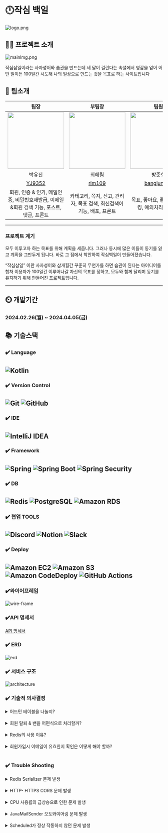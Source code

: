 # 🕛작심 백일
![logo.png](img/logo.png)

## 👨‍🏫 프로젝트 소개
![mainlmg.png](/img/mainImg.png)

작심삼일이라는 사자성어와 습관을 만드는데 세 달이 걸린다는 속설에서 영감을 얻어
어떤 일이든 100일간 시도해 나의 일상으로 만드는 것을 목표로 하는 사이트입니다

👥 팀소개
-------------
|                                                  팀장                                                  |                                                  부팀장                                                  |                                                  팀원                                                   |
|:----------------------------------------------------------------------------------------------------:|:-----------------------------------------------------------------------------------------------------:|:-----------------------------------------------------------------------------------------------------:|
| <img src = "https://avatars.githubusercontent.com/u/150547656?v=4" width="180" height="180" alt="">  |  <img src = "https://avatars.githubusercontent.com/u/132591560?v=4" width="180" height="180" alt="">  |  <img src = "https://avatars.githubusercontent.com/u/151909236?v=4" width="180" height="180" alt="">  |
|                                                 박유진                                                  |                                                  최혜림                                                  |                                                  방준희                                                  |
|                                 [YJ9352](https://github.com/YJ9352)                                  |                                  [rim109](https://github.com/rim109)                                  |                              [bangjunhee](https://github.com/bangjunhee)                              |
|                        회원, 인증 & 인가, 메일인증, 비밀번호재발급, 이메일&회원 검색 기능, 포스트, 댓글, 프론트                        |                              카테고리, 쪽지, 신고, 관리자, 목표 검색, 최신검색어 기능, 배포, 프론트                              |                                     목표, 좋아요, 좋아요 순 랭킹, 예외처리, 프론트                                      |
-------------
### 프로젝트 계기

모두 이루고자 하는 목표를 위해 계획을 세웁니다.
그러나 동시에 많은 이들이 동기를 잃고 계획을 그만두게 됩니다.
바로 그 점에서 착안하여 작심백일이 만들어졌습니다.

“작심삼일” 이란 사자성어와
삼개월간 꾸준히 무언가를 하면 습관이 된다는 아이디어를 합쳐
이용자가 100일간 이루어나갈 자신의 목표를 정하고,
모두와 함께 달리며 동기를 유지하기 위해 만들어진 프로젝트입니다.


-------------
## ⏲️ 개발기간

### 2024.02.26(월) ~ 2024.04.05(금)

📚️ 기술스택
-------------
### ✔️ Language
![Kotlin](https://img.shields.io/static/v1?style=for-the-badge&message=Kotlin&color=7F52FF&logo=Kotlin&logoColor=FFFFFF&label=)
-------------
### ✔️ Version Control
![Git](https://img.shields.io/static/v1?style=for-the-badge&message=Git&color=F05032&logo=Git&logoColor=FFFFFF&label=)
![GitHub](https://img.shields.io/static/v1?style=for-the-badge&message=GitHub&color=181717&logo=GitHub&logoColor=FFFFFF&label=)
-------------
### ✔️ IDE
![IntelliJ IDEA](https://img.shields.io/static/v1?style=for-the-badge&message=IntelliJ+IDEA&color=000000&logo=IntelliJ+IDEA&logoColor=FFFFFF&label=)
-------------
### ✔️ Framework
![Spring](https://img.shields.io/static/v1?style=for-the-badge&message=Spring&color=000000&logo=Spring&logoColor=FFFFFF&label=)
![Spring Boot](https://img.shields.io/static/v1?style=for-the-badge&message=Spring+Boot&color=6DB33F&logo=Spring+Boot&logoColor=FFFFFF&label=)
![Spring Security](https://img.shields.io/static/v1?style=for-the-badge&message=Spring+Security&color=6DB33F&logo=Spring+Security&logoColor=FFFFFF&label=)
-------------
### ✔️ DB  
![Redis](https://img.shields.io/static/v1?style=for-the-badge&message=Redis&color=DC382D&logo=Redis&logoColor=FFFFFF&label=)
![PostgreSQL](https://img.shields.io/static/v1?style=for-the-badge&message=PostgreSQL&color=4169E1&logo=PostgreSQL&logoColor=FFFFFF&label=)
![Amazon RDS](https://img.shields.io/static/v1?style=for-the-badge&message=Amazon+RDS&color=527FFF&logo=Amazon+RDS&logoColor=FFFFFF&label=)
-------------
### ✔️ 협업 TOOLS
![Discord](https://img.shields.io/static/v1?style=for-the-badge&message=Discord&color=5865F2&logo=Discord&logoColor=FFFFFF&label=)
![Notion](https://img.shields.io/static/v1?style=for-the-badge&message=Notion&color=000000&logo=Notion&logoColor=FFFFFF&label=)
![Slack](https://img.shields.io/static/v1?style=for-the-badge&message=Slack&color=38096C&&logo=Slack&logoColor=FFFFFF&label=)
-------------
### ✔️ Deploy
![Amazon EC2](https://img.shields.io/static/v1?style=for-the-badge&message=Amazon+EC2&color=222222&logo=Amazon+EC2&logoColor=FF9900&label=)
![Amazon S3](https://img.shields.io/static/v1?style=for-the-badge&message=Amazon+S3&color=569A31&logo=Amazon+S3&logoColor=FFFFFF&label=)
![Amazon CodeDeploy](https://img.shields.io/static/v1?style=for-the-badge&message=Amazon+CodeDeploy&color=527FFF&logo=Amazon+CodeDeploy&logoColor=FFFFFF&label=)
![GitHub Actions](https://img.shields.io/static/v1?style=for-the-badge&message=GitHub+Actions&color=2088FF&logo=GitHub+Actions&logoColor=FFFFFF&label=)
-------------
### ✔️와이어프레임
![wire-frame](/img/wire-frame.png)
### ✔️API 명세서
[API 명세서](https://productive-sesame-df1.notion.site/909a6906c57945f1a70c0bda40b8451d?v=3bbf20a27af54f529688a43126f16fdb&pvs=4)
### ✔️ ERD
![erd](/img/erd.png)

### ✔️ 서비스 구조
![architecture](/img/architecture.png)

### ✔️ 기술적 의사결정

<details>
<summary> 어드민 테이블을 나눌지? </summary>
<div markdown="1">
    <br> [도입] 
    <br>-지금은 소수 사이트지만 나중에 규모가 커지게 되면 유지보수를 위해서라도 어드민과 유저의 컬럼을 분리하는 편이 낫지 않을까라는 의문에서 시작<br>
    <br> [문제상황]
    <br>-보통 ROLE로 역할을 나누었으나, 어드민과 유저 테이블을 나누지 않으면 유저들도 쉽게 어드민으로 회원가입과 로그인을 할 수 있는 상황이 발생할 위험 가능성 있음.<br>
    <br> [해결방안] <br>
         - 처음부터 유저와 어드민의 DB를 분리하는 방향으로 결정함.<br>
          <img src = "./img/email.png"><br>
         - 회사 이메일을 따로 생성해서 그 이메일로만 가입하도록 설정하기로 결정함.<br>
    <br> [의견조율]
    <br> -어드민과 유저 테이블을 나눌지, 합칠지에 대한 고민을 함.
    <br>- 혹시라도 나누게 되면 어드민 로그인과 회원가입은 한 로직에서 할지 이 마저도 나눠서 할지에 대한 고민을 함.
    <br>- 어드민의 회원가입인 경우, 특별한 차별점을 두어 일반 유저들은 가입을 못하도록 하는 방법을 모색함. <br>
    <br> [결정]<br>
        - 유저와 어드민 테이블과 로그인, 회원가입 로직은 나누기로 하고 토큰 발행은 동일하게 설정함.<br>
        - 어드민 회원가입을 할 때 회사 이메일로 가입할 수 있도록 설정하여 유저가 접근할 수 없게 설정함.<br>
</div>
</details>
<br>
<details>
<summary> 회원 탈퇴 & 밴을 어떤식으로 처리할까? </summary>
<div markdown="1">
    <br> [도입] 
    <br> * 회원 탈퇴
    <br>- 바로 회원정보를 삭제할지, 아니면 데이터를 일정 기간 보존한 뒤 삭제할지에 관한 정책 고민.<br>
    <br> * 밴 (유저 활동정지)
    <br>- 활동정지 상태에서 권한을 어디까지 줄지, 또 정지는 수동으로 풀지 아니면 기한을 입력받아서 자동으로 풀어줄지에 대해서.<br>
    <br> [문제상황]
    <br> * 회원 탈퇴
    <br>-회원정보를 바로 삭제할 경우, 개인정보 보호의 측면에서는 괜찮다고 생각함. 그러나 실수에 의한 선택의 경우 돌이킬 수 있는 유예기간이 존재하지 않음.<br>
    <br> * 밴 (유저 활동정지)
    <br>-처음은 밴 당한 유저는 읽기 전용으로만 만들 생각이었으나, 비회원 유저보다도 오히려 더 많은 권한을 주게 된다고 생각함. 
    <br>-그리고 날짜를 지정하지 않고 운영자가 수동으로 해제하는 경우, 소규모일 경우에는 문제가 되지 않으나 이용자가 많아질 경우 매번 처리가 힘들어 번거로울수도 있다고 생각함. <br>
    <br> [의견조율]
    <br> * 회원 탈퇴
    <br> -회원 데이터를 무조건적으로 남기고 보호하자니 이번엔 사이트 측에서 개인의 정보를 함부로 보관하게 되는 문제가 있었음. 또 데이터를 남기기만 하면 너무 많은 용량을 차지하게 됨.<br>
    <br> * 밴 (유저 활동정지)
    <br>- 사이트 전체 차단은 어떻냐는 의견도 있었으나, 접속자체를 불가능하게 막는것은 밴의 범위를 넘어선 것 같음.
    <br>- 또 현재 사이트 규모를 생각하면 수동 밴 해제도 나쁘지 않다는 의견이 있었으나, 기한이 길어질 경우 처리를 잊거나 사람의 경우 정시에 정확하게 해제하기는 힘들다는 의견이 있음. <br>
    <br> [해결방안]
        <br> * 회원 탈퇴 <br>
         1. status를 추가해 soft delete로 구현하기로 했음. <br>
         2. 최종 업데이트 시간을 기준으로 탈퇴 상태의 회원정보를 7일간 보관한 후, 자정에 일괄 삭제하기로 함. <br>
         <br> * 밴 (유저 활동정지) <br>  
        1. 차단 범위는 로그인 시 밴 유저임을 알리고 접속을 막음. <br>
        2. 날짜를 입력하여 기한이 되면 자동으로 밴이 해제됨.<br>
    <br> [기타]<br>
    -두 기능 모두 Scheduled 를 이용하여 구현함. 정해진 기간에 특정 데이터를 처리해야 하기에 사용하기에 적절하다고 판단<br>
    - soft delete를 적용한 목적에 따라, 7일이 지나기 전에 회원이 다시 로그인 할 경우 탈퇴 상태 > 일반 상태로 돌아오고 삭제 예정상태도 false 가 되도록 설정함.<br>
</div>
</details>
<br>
<details>
<summary> Redis의 사용 이유? </summary>
<div markdown="1">
    <br> [도입]
    <br> * Redis를 사용한 이유는?
    <br>-Redis를 사용한 이유는 빠른 응답시간과 확장성을 제공하기 위함. 메모리에 데이터를 저장하므로 요청의 처리 속도가 빠르고, 다양한 자료형을 지원하는 특징을 가지고 있음. <br>
    <br> [문제상황]
    <br> * 서비스에서 DB의 접근이 너무 많은 API 발생 
    <br>-웹 서비스는 기본적으로 DB에 접근을 많이 할 수록 응답속도와 사용경험에 악영향을 끼침. 따라서 캐싱의 필요성을 느꼈고, 대표적으로 사용되는 검색 결과 캐싱 외에 토큰이나 검색어같은 여러 케이스가 있었음.<br>
    <br> [의견조율] 
    <br> * 캐싱 시스템 도입, 어떤 라이브러리를 사용할까? <br>
         캐시를 관리하는 라이브러리를 선택할 때 고려해야 할 점은 쉬운 인터페이스 구조, 빠른 응답, 다양한 데이터타입 지원. 이에 Redis를 선택하기로 결정<br>
<br> [결정]
<br> * Redis를 이용한 캐싱 구현 <br>
- 각각 맡은 파트 별로 캐싱 기능이 필요한 부분이 있었고, 또 요구되는 데이터 구조도 조금씩 다름. 이에 Redis에서 지원하는 다양한 데이터 구조를 활용하여 기능 별 최적의 데이터 구조를 사용할 수 있었음.<br>
</div>
</details>
<br>
<details>
<summary> 회원가입시 이메일이 유효한지 확인은 어떻게 해야 할까? </summary>
<div markdown="1">
    <br> [도입] 
    <br> * 유효한 이메일 주소로만 가입하기 위해 필요
    <br>-가입단계에서 이메일을 인증하지 않으면 실제 사용할 수 없는 가짜 이메일로 가입이 가능해지는 문제가 생김.<br>
    <br> * 인증코드를 발송 > 저장 후 확인까지 필요함.
    <br>1. 메일을 어떻게 보낼 것인가?
    <br>2. 인증코드를 어떻게 비교할 것인가?
    <br>3. 비교한 뒤 데이터는 어떻게 할 것인가?<br>
    <br> [이유]
    <br> * Google, Naver… SMTP VS  개인 SMTP 서버 
    <br>-메일을 보내기 위해서는 서버가 필요한데 개인이 구축할수도 있지만 비용 및 관리문제와 프로젝트 기간 안에 구현 및 사용가능하게 만들어야 한다는 문제가 있음.
    <br>-그 과정에서 고르게 된 게 google SMTP였음. 
    <br>-다른 SMTP도 있었으나, google이 사용자 폭이 넓고, 설정방법 등에 대한 자료도 많이 있기에 선택하게 됨. <br>
    <br> [문제상황] 
    <br> * 인증코드의 비교와 이후 데이터처리 <br>
         - 처음에는 기존에 사용하던 DB를 이용하였고 비교 후 일치여부 확인까지는 구현이 어렵지 않았으나, 문제는 이후에 남은 메일과 인증번호였음.<br>.
        1. 5분뒤에 삭제되어야 하는 정보이기에 처음에는 스케줄러를 이용했으나, 인증번호 발급횟수에 비해 비해 너무 잦은 삭제로 DB에 부담이 갈 것이 우려
        2. 한 번에 인증번호를 여러번 보내는 경우, 데이터가 같은 이메일 앞으로 여러번 저장되는데 이 경우 가장 최근 발송된 코드를 식별하여 구분하게 하려니 코드 복잡도가 올라감.
        3. 최종 수단으로 Batch를 다시 사용해보려 했으나, 여러번 인증코드를 발급받았을때 최신 코드 하나만 두고 나머지를 삭제시키는 방식을 찾지 못해서 결국 실패.<br>
    <br> [해결방법]
    <br> * Redis를 사용하여 문제를 해결 
    <br> 1. Redis로 코드, 메일, 5분의 유효시간을 묶은 뒤, 인증메일 발송을 요청할 때 발급 후 저장함.
    <br> 2. 인증 요청을 할 때, 가장 최근에 발급된 코드와 비교하여 진행함. 승인에 성공하든 실패하든 코드는 5분 뒤 삭제되어 이메일과 함께 사라짐.
    <br> 3. 처음부터 의도한 결과는 아니었으나, 5분이라는 짧은 시간안에 메일을 확인, 코드 복사, 인증을 거쳐야하는 상황에서 redis를 이용했을 때 기존 방식보다 인증속도가 약간 빨라지는 이점도 얻음. <br><br>
    <img src = "./img/mail1.png"><br>
    <br> [기타]
    <br> *메일 전송 코드 리팩토링 <br>
        - 메일 전송에 사용되는 코드가 중복되는 곳이 많아서 줄여볼 필요성을 느낌.<br>
        1. 공통부를 남긴 뒤, 처음에는 if문을 추가하고 String을 사용하여 “1”, “2” 를 메일 발송시에 함께 추가하여 보내는 형태로 줄여봄.<br>
        2. 그러나 1,2는 어떤 코드인지 직관적으로 알기 어렵다고 판단되어 enum class를 추가하고 거기에 메일 타입을 따로 정해서 과정은 그대로 두고 식별을 쉽게 했음.<br><br>
    <img src = "./img/mail2.png"> <br>
    <br> [추가문제]
    <br> * 프론트 연결 과정에서 전송되는 정보값이 부족한 문제 <br>
- 프론트엔드와 연결하는 과정에서 전송되는 정보가 HTTP 상태코드 하나밖에 없어서, 예외상황 처리를 충분히 하지 못하는 문제가 발생중. 메일 전송실패를 받아와서 해결해보고자 했으나, 구글 메일서버를 이용하고 있기에 이쪽에 권한이 없어서 다른 방법을 찾고 있음.<br>
</div>
</details>
<br>

### ✔️ Trouble Shooting

<details>
<summary> Redis Serializer 문제 발생 </summary>
<div markdown="1">
    <br>- [문제] 데이터를 역직렬화 하는 과정에서 SerializationException:java.time.LocalDateTime not Supported 에러가 발생<br>
    <br>- [원인] GenericJackson2JsonRedisSerializer을 사용하면 날짜 타입에 대해서는 default로 지원이 안됨.<br>
    <br>- [해결방법] <br>
        1. Custom ObjectMapper를 생성하고, JavaTimeModule을 등록해준 후 GenericJackson2JsonRedisSerializer의 파라미터로 넘김.<br>
            → GenericJackson2JsonRedisSerializer는 class타입을 함께 저장하지만 Custom ObjectMapper 사용시 클래스 정보가 제외되기 때문에 역직렬화 문제 발생<br>
            <br>2. LocalDatetime 자료형을 string으로 변환 후 저장<br>
            → `LocalDateTime not Supported`  에러 발생 해결
</div>
</details>
<br>
<details>
<summary> HTTP- HTTPS CORS 문제 발생 </summary>
<div markdown="1">
    <br>- [상황] <br>
            <img src = "./img/cors2.png">
            <img src = "./img/cors1.png">
            <br>1. 인증서를 발급받고 설정해준 후 Swagger 들어가보니 CORS 문제 발생<br>
            2. swagger 상 http로 되어 있고 주소는 https로 되어 발생된 것으로 추정됨.<br>
    <br>- [해결방법] <br>
            1. webConfig 에서 allowedOrigins을 수정해주었지만 같았음.<br>
            2. SecurityConfig에서 혹시 잘못된 코드 확인했으나 이상없었음.<br>
            3. swaggerConfig에 .addServersItem(Server().url("/"))을 추가하여 해결<br>
</div>
</details>
<br>
<details>
<summary> CPU 사용률의 급상승으로 인한 문제 발생 </summary>
<div markdown="1">
    <br>- [상황] <br>
            <img src = "./img/cpu.png">
            <br> 1. CodeDeploy에 배포 성공이라 떴으나 사이트 접속 불가
            <br> 2. SSH도 접속하는데 굉장히 느림.<br>
            3. CPU가 급격한 속도로 올라가고 있는 것을 확인<br>
    <br>- [원인]
            <br> 메모리 사용 과다로 인한 문제로 추정됨.<br>
    <br>- [해결방법] <br>
            <img src = "./img/cpusolve.png">
            <br>Swap영역을 넓혀 해결<br>
            <img src = "./img/swap.png">
            <br>
</div>
</details>
<br>
<details>
<summary> JavaMailSender 오토와이어링 문제 발생 </summary>
<div markdown="1">
    <br>- [문제] <br>
            <img src = "./img/javamailsender.png">
            <br>메일 발송 기능을 추가하던 도중, "오토와이어링할 수 없습니다. 타입의 bean을 찾을 수 없습니다" 라는 문구가 뜨면서 제대로 라이브러리가 불러와지지 않던 문제가 발생<br>
    <br>- [원인]
            <br>메일 보내기 기능 구현 중 JavaMailSender 가 제대로 설정되지 않아 발생한 오류<br>
    <br>- [해결과정] <br>
            1. @Autowired 만 붙여보기 >>
            <br> 실패, 추가과정이 필요<br>
            2. JavaMailSenderImpl을 만들어 정보를 넣고 @Bean 주입 >>
            <br> 당시에는 가장 괜찮은 방법으로 보였으나, 메일 설정 정보가 코드안에 그대로 노출되는 문제가 있음.<br>
    <br>- [해결방법]
            <br>MailConfig 를 작성해 따로 fun mailSender(): JavaMailSenderImpl 를 추가해 @bean 을 주입하고 MailUtility 의 JavaMailSender에는 @Autowired 추가하여 연결해주는 것으로 해결<br>
    <br>- [보완]
            <br>이후 환경변수와 yml 파일을 활용하는 방법을 알게되어 해당 방법으로 코드를 수정, 보완<br>

</div>
</details>
<br>
<details>
<summary> Scheduled가 정상 작동하지 않던 문제 발생 </summary>
<div markdown="1">
    <br>- [문제] <br>
            <img src = "./img/scheduled.png">
            <br>isDelete 를 이용해 회원 탈퇴 상태가 된 데이터를 7일마다 삭제하는 부분을 구현하기 위해 해당 코드를 작성하였으나 오류가 뜨며 정상 실행 실패.<br>
    <br>- [원인]
            <br>isDelete 부분이 예약어와 충돌하여 제대로 작동하지 않음.<br>
    <br>- [해결과정] <br>
            1. isDelete의 이름을 바꾼다 >>
            <br> 근본적인 해결이긴 했지만, 해당 데이터를 사용하는 도메인이 더 있어서 여러군데 수정을 해야해서 보류<br>
            2. 다른 방식을 사용해본다 >>
            <br> status 정보를 받아와 withdraw 상태의 회원만을 삭제하게 하려 했으나 이 부분 하나를 위해 코드의 길이가 무의미하게 길어져서 중단함.<br>
    <br>- [해결방법]
            <br>해결과정의 2번을 응용하여, isDelete 대신 Status.WITHDRAW 를 이용하여 Scheduled 삭제를 시도했고 정상 작동함.<br>
    <br>- [그 외 사항 ]
            <br> >>왜 Batch를 사용하였는가?
            <br>Batch의 성질이 대량의 데이터 처리에 유용하며, 저희의 Scheduled 사용목적에 적절하다고 판단했기 때문.
            탈퇴한 회원의 데이터를 삭제하는 것이라 실행시간이 오래 걸리거나 실시간성이 아니어도 괜찮았기에, 장점을 보고 선택함.<br>

</div>
</details>
